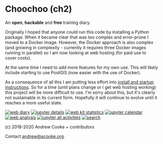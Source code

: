 
# Choochoo (ch2)

An **open**, **hackable** and **free** training diary.

Originally I hoped that anyone could run this code by installing a Python
package.  When it became clear that was too complex and error-prone I moved to
a Docker image.  However, the Docker approach is also complex (and growing in
complexity - currently it requires three Docker images running in parallel) so
I am now looking at web hosting (for paid use to cover costs).

At the same time I need to add more features for my own use.  This will likely
include starting to use PostGIS (now easier with the use of Docker).

As a consequence of all this I am putting less effort into [install and
startup instructions](https://andrewcooke.github.io/choochoo/).  So for a time
(until plans change or I get web hosting working) this project will be more
difficult to use.  I'm sorry about this, but it's clearly not sustainable in
its current form.  Hopefully it will continue to evolve until it reaches a
more useful state.

[![web diary](docs/teasers/web-diary-sq.png)](docs/teasers/web-diary.png)
[![jupyter details](docs/teasers/jupyter-details-sq.png)](docs/teasers/jupyter-details.png)
[![web kit statistics](docs/teasers/web-kit-statistics-sq.png)](docs/teasers/web-kit-statistics.png)
[![jupyter calendar](docs/teasers/jupyter-calendar-sq.png)](docs/teasers/jupyter-calendar.png)
[![web analysis](docs/teasers/web-analysis-sq.png)](docs/teasers/web-analysis.png)
[![jupyter all activities](docs/teasers/jupyter-all-activities-sq.png)](docs/teasers/jupyter-all-activities.png)
[![search](docs/teasers/search-sq.png)](docs/teasers/search.png)

(c) 2018-2020 Andrew Cooke + contributors

Contact andrew@acooke.org.
